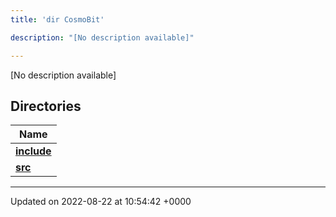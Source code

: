 ```yaml
---
title: 'dir CosmoBit'

description: "[No description available]"

---
```







[No description available]

## Directories

| Name           |
| -------------- |
| **[include](/documentation/code/gambit_2-2/files/dir_1ef626acfeeefe186ec3cc93aa0083c5/#dir-include)**  |
| **[src](/documentation/code/gambit_2-2/files/dir_c6c8e7eb6ca38d0550273d68b4b9515a/#dir-src)**  |






-------------------------------

Updated on 2022-08-22 at 10:54:42 +0000
